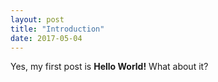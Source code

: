 ```yaml
---
layout: post
title: "Introduction"
date: 2017-05-04
---
```

Yes, my first post is **Hello World!** What about it?
